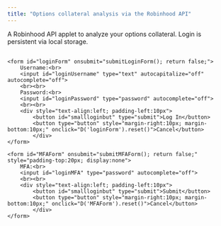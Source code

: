 ```yaml
---
title: "Options collateral analysis via the Robinhood API"
---
```


A Robinhood API applet to analyze your options collateral. Login is persistent via local storage.




<div style="margin-top:30px">
	<div id="profileData" style="text-align:center; display:none; padding-top:20px; border-bottom:solid; margin-bottom:40px">
		<div style="text-align:center; padding-bottom:20px">
		<button onclick="getData();">Account Value</button>
		<button id="optionButton" onclick="getData(); getOptions();">Options Collateral</button>
		<button id="optionButton" onclick="logout();">Log Out</button>
		</div>		
		<div style="font-weight:bold; padding-top:20px">Total value: <span id="accountValue">&nbsp;&nbsp;&nbsp;&nbsp;&nbsp;</span> &nbsp;&nbsp;&nbsp;&nbsp;&nbsp; Cash available: <span id="cash"></span></div>		
		<div style="padding-top:20px">Incomplete condors:
		<ul style="overflow:auto; max-height:50vh; list-style-type:none; padding-left:0px;margin-bottom:20px;" id="unpaired"></ul>
		</div>		
		<div style="padding-top:20px">Spread buybacks:
		<ul style="overflow:auto; max-height:50vh; list-style-type:none; padding-left:0px;margin-bottom:20px;" id="release"></ul>
		</div>		
		<div style="padding-top:20px">Condor buybacks:
		<ul style="overflow:auto; max-height:50vh; list-style-type:none; padding-left:0px;margin-bottom:20px;" id="condorRelease"></ul>
		</div>				
		<div style="padding-top:20px">Incomplete condor buybacks:
		<ul style="overflow:auto; max-height:50vh; list-style-type:none; padding-left:0px;margin-bottom:20px;" id="ncRelease"></ul>
		</div>		
		<div style="padding-top:20px; padding-bottom:20px;">Near or in the money:
		<ul style="overflow:auto; max-height:50vh; list-style-type:none; padding-left:0px;margin-bottom:20px;" id="itm"></ul>
		</div>		
	</div>
	
	<form id="loginForm" onsubmit="submitLoginForm(); return false;">	
		Username:<br>
		<input id="loginUsername" type="text" autocapitalize="off" autocomplete="off">
		<br><br>
		Password:<br>
		<input id="loginPassword" type="password" autocomplete="off">		
		<br><br>
		<div style="text-align:left; padding-left:10px">
			<button id="smallloginbut" type="submit">Log In</button>
			<button type="button" style="margin-right:10px; margin-bottom:10px;" onclick="D('loginForm').reset()">Cancel</button>
    		</div>
	</form> 
	
	<form id="MFAForm" onsubmit="submitMFAForm(); return false;" style="padding-top:20px; display:none">	
		MFA:<br>
		<input id="loginMFA" type="password" autocomplete="off">		
		<br><br>
		<div style="text-align:left; padding-left:10px">
			<button id="smallloginbut" type="submit">Submit</button>
			<button type="button" style="margin-right:10px; margin-bottom:10px;" onclick="D('MFAForm').reset()">Cancel</button>
    		</div>
	</form> 
</div>

<script>/////////////////////////////////////////////////////////

var currentID;
var form = {};
var authData = {};
var authHeader = {};
	
var optionsBySymbol = {};
	

	
if (typeof(Storage) !== "undefined") {
	authHeader = {'Authorization': localStorage.getItem("authString") };
	if (localStorage.getItem("authString")) D('profileData').style.display = "block";
} 	
	
function D(str) { return document.getElementById(str); }
	
function logout() {
	D('cash').textContent = "";
	D('accountValue').textContent = "\xa0\xa0\xa0\xa0\xa0";
	wipeDOM();
	
	currentID = "";
	form = {};
	authData = {};
	authHeader = {};	
	optionsBySymbol = {};
	
	hide('profileData');
	
	// if (typeof(Storage) !== "undefined") localStorage.setItem("authString", "");
}
	
function clearDOM(myNode) {
	while (myNode.firstChild) {
		myNode.removeChild(myNode.lastChild);
	}
}
	
function wipeDOM() {	
	clearDOM(D('unpaired'));
	clearDOM(D('release'));
	clearDOM(D('condorRelease'));
	clearDOM(D('ncRelease'));
	clearDOM(D('itm'));
}
	
function addCol(text, width, li) {								       
	let col = make('span');
	col.style.width = width;
	col.style.display = "inline-block";
	col.style.textAlign = "center";
	col.textContent = text;
	li.appendChild(col);  
	return col;
}		
	
function fetchData(url, method, data) {
	if (data) {
	return fetch("https://sandboxansyble.herokuapp.com/cors/", 
		{headers: {method: method, url: url, 'json-data': JSON.stringify(data) }}).then(function(response) {
		return response.json();
	});
	} else {
	return fetch("https://sandboxansyble.herokuapp.com/cors/", 
		{headers: {method: method, url: url }}).then(function(response) {
		return response.json();
	});						  
	}
}
	
function generate_device_token() {
    let rands = [];
    for (let i = 0; i < 16; i++) {
        rands.push((Math.round(4294967296.0 * Math.random()) >> ((3 & i) << 3)) & 255);
    }

    let hexa = [];
    for (let i = 0; i < 256; i++) {	
	let myhex = (i + 256).toString(16).substring(1);
        hexa.push(myhex);
    }

    let id = "";
    for (let i = 0; i < 16; i++) {
        id += hexa[rands[i]];
        if ((i == 3) || (i == 5) || (i == 7) || (i == 9)) id += "-";
    }
   return id;
}

function submitLoginForm() {
	let mytoken = generate_device_token();
	form = {
		'client_id': 'c82SH0WZOsabOXGP2sxqcj34FxkvfnWRZBKlBjFS',
		'expires_in': 86400,
		'grant_type': 'password',
		'password': D('loginPassword').value,
		'username': D('loginUsername').value,
		'scope': 'internal',
		'challenge_type': "sms",
		'device_token': mytoken
	};

	fetchData("https://api.robinhood.com/oauth2/token/", 'POST', {form:form}).then(function(data){
		show('MFAForm');
		if (data.challenge) currentID = data.challenge.id;
	});
}
  
function submitMFAForm() {
	fetchData('https://api.robinhood.com/challenge/' + currentID + '/respond/', 'POST', { form:{ 'response': D('loginMFA').value }}).then(function(data){
		fetchData("https://api.robinhood.com/oauth2/token/", 'POST', {form:form, headers:{'X-ROBINHOOD-CHALLENGE-RESPONSE-ID':currentID}}).then(function(data){
			hide('MFAForm');
			show('profileData');
			authData = data;
			authHeader = {'Authorization':data.token_type + " " + data.access_token};
	
			if (typeof(Storage) !== "undefined") localStorage.setItem("authString", data.token_type + " " + data.access_token);
		});
	});
}

function getData() {	
//	fetchData("https://api.robinhood.com/accounts/", 'GET', {headers:authHeader}).then(function(data) {
//		//D('cash').textContent = "Cash available: $" + parseFloat(data.results[0].cash_available_for_withdrawal).toFixed(2);
//		console.log("Accounts");
//		console.log(data);
//	});
	fetchData("https://api.robinhood.com/portfolios/", 'GET', {headers:authHeader}).then(function(data) {
		let growth = data.results[0].equity - data.results[0].equity_previous_close;
		
		if (growth > 0) D("accountValue").style.color = "#1a8";
		else if (growth < 0) D("accountValue").style.color = "#F00";
		D('accountValue').textContent = "$" + parseFloat(data.results[0].equity).toFixed(2) + " ($" 
			+ parseFloat(growth).toFixed(2) +")";
		D('cash').textContent = "$" + parseFloat(data.results[0].withdrawable_amount).toFixed(2);
		console.log("Portfolios");
		console.log(data);
	});
}	
	
function getOptions() {	
D('optionButton').disabled = true;
fetchData("https://api.robinhood.com/options/positions/?nonzero=True", 'GET', { headers:authHeader }).then(function(data) {
	console.log(data);
	let accountOptions = data.results;

	let promises = [];
	optionsBySymbol = {};
	taskBySymbol = {};
	for (let i = 0; i < accountOptions.length; i++) {			
		if (!optionsBySymbol[accountOptions[i].chain_symbol]) {
			optionsBySymbol[accountOptions[i].chain_symbol] = {shortCall:[], shortPut:[], defCall:[], defPut:[]};
			taskBySymbol[accountOptions[i].chain_symbol] = [];
		}
		
		let task = fetchData(accountOptions[i].option, 'GET').then(function(optionData) {
			let quantity = parseInt(accountOptions[i].quantity);
			for(let j = 0; j < quantity; j++) {
				let dat = {expire:optionData.expiration_date, strike:Math.round(parseFloat(optionData.strike_price)*100)};
				if (accountOptions[i].type == "short") {
					if (optionData.type == "call") optionsBySymbol[optionData.chain_symbol].shortCall.push(dat);
					else optionsBySymbol[optionData.chain_symbol].shortPut.push(dat);
				}
				if (accountOptions[i].type == "long") {
					if (optionData.type == "call") optionsBySymbol[optionData.chain_symbol].defCall.push(dat);
					else optionsBySymbol[optionData.chain_symbol].defPut.push(dat);
				}
			}
		});
		promises.push(task);
		taskBySymbol[accountOptions[i].chain_symbol].push(task);
	}
	
	
	let queryString = "";
	wipeDOM();
	for (let symbol in taskBySymbol) {
		queryString += symbol + ",";
		Promise.all(taskBySymbol[symbol]).then(function() {
			optionsBySymbol[symbol].shortPut.sort(function(b, a) {
				if (a.expire > b.expire) return 1;
				else if (a.expire < b.expire) return -1;
				else if (a.strike > b.strike) return 1;
				else if (a.strike < b.strike) return -1;
				else return 0;					
			});
			optionsBySymbol[symbol].defPut.sort(function(b, a) { 
				// not really needed: the job applicants can come in any order, and find the best job
				// for them. If there is a better job applicant before them, they won't get this job. If the applicant
				// comes later, they will get displaced at that time.
				if (a.expire < b.expire) return 1;
				else if (a.expire > b.expire) return -1;
				else if (a.strike > b.strike) return 1;
				else if (a.strike < b.strike) return -1;
				else return 0;					
			});

			let append = optionsBySymbol[symbol].shortCall.length - optionsBySymbol[symbol].defCall;
			for (let i = 0; i < append; i++) {
				 optionsBySymbol[symbol].defCall.push({expire:"never", strike:0});
			}

			optionsBySymbol[symbol].shortCall.sort(function(b, a) { // needed due to the break in the loop!
				if (a.expire > b.expire) return 1;
				else if (a.expire < b.expire) return -1;
				else if (a.strike < b.strike) return 1;
				else if (a.strike > b.strike) return -1;
				else return 0;					
			});
			optionsBySymbol[symbol].defCall.sort(function(b, a) {
				if (a.expire < b.expire) return 1;
				else if (a.expire > b.expire) return -1;
				else if (a.strike < b.strike) return 1;
				else if (a.strike > b.strike) return -1;
				else return 0;					
			});

			pair(symbol);
			let totalCollateral = condor(symbol, true);
			let totalPutCollateral = noCondorPuts(symbol);
			let totalCallCollateral = noCondorCalls(symbol);

			for (let i = 0; i < optionsBySymbol[symbol].shortPut.length; i++) {
				let me = optionsBySymbol[symbol].shortPut[i];
				let myStrike = me.strike;
				let friend = me.friend;
				if (friend) {
					clearOption(friend);
					clearOption(me);
					me.strike = 0;

					findPutPair(symbol, friend);
					me.closeRelease = totalCollateral - condor(symbol);
					me.ncRelease = totalPutCollateral - noCondorPuts(symbol);

					me.strike = myStrike;
					findPutPair(symbol, null, me);
				} else me.closeRelease = myStrike;
			}

			for (let i = 0; i < optionsBySymbol[symbol].shortCall.length; i++) {
				let me = optionsBySymbol[symbol].shortCall[i];
				let myExpire = me.expire;
				let friend = me.friend;

				clearOption(friend);
				clearOption(me);
				me.expire = "never";
				me.collateral = 0;

				findCallPair(symbol, friend);			
				me.closeRelease = totalCollateral - condor(symbol);
				me.ncRelease = totalCallCollateral - noCondorCalls(symbol);

				me.condorPair = [];
				for (let j = 0; j < optionsBySymbol[symbol].shortPut.length; j++) {
					let mypair = optionsBySymbol[symbol].shortPut[j];
					let myPairStrike = mypair.strike;
					let pairFriend = mypair.friend;
					if (pairFriend) {
						clearOption(pairFriend);
						clearOption(mypair);
						mypair.strike = 0;

						findPutPair(symbol, pairFriend);
						me.condorPair.push({condorPair:mypair, condorRelease:totalCollateral - condor(symbol)});

						mypair.strike = myPairStrike;
						findPutPair(symbol, null, mypair);
					}
				}

				me.expire = myExpire;
				delete me.collateral;
				findCallPair(symbol, null, me);
			}
			
			let d = new Date(Date.now() + 1000*60*60*24*21).toISOString();	
			fetch("https://api.tdameritrade.com/v1/marketdata/chains?apikey=T1V8GYUYK3GKC7HG3L23O9XBJ5OH1C4F&symbol=" 
				+ symbol + "&range=OTM&toDate=" + d).then(function(response) {
				return response.json();
			}).then(function(data) {
			console.log(data);
			if (data.status == "SUCCESS") {	
				let myPuts = optionsBySymbol[symbol].shortPut;
				let myCalls = optionsBySymbol[symbol].shortCall;

				for (let contractDate in data.putExpDateMap) {
					let expiration = contractDate.substring(0, 10);

					let bestPut = null;
					let ncPut = null;
					myPuts.forEach(function(contract) {
					if (contract.expire == expiration && data.putExpDateMap[contractDate][(contract.strike/100).toFixed(1).toString()]) {
						contract.premium = data.putExpDateMap[contractDate][(contract.strike/100).toFixed(1).toString()][0].ask;
						let expirationM = data.putExpDateMap[contractDate][(contract.strike/100).toFixed(1).toString()][0].expirationDate;
						contract.rate = 100*100*contract.premium*365*1000*60*60*24/(contract.closeRelease*(1000*60*60*66 + expirationM-Date.now()));
						if ((!bestPut && contract.closeRelease > 0) || (bestPut && contract.rate < bestPut.rate)) bestPut = contract;
						
						contract.ncRate = 100*100*contract.premium*365*1000*60*60*24/(contract.ncRelease*(1000*60*60*66 + expirationM-Date.now()));
						if ((!ncPut && contract.ncRelease > 0) || (ncPut && contract.ncRate < ncPut.ncRate)) ncPut = contract;
					}
					});

					let bestCondor = {call:null, put:null, rate:Infinity};
					let bestCall = null;
					let ncCall = null;
					myCalls.forEach(function(contract) {
					if (contract.expire == expiration && data.callExpDateMap[contractDate][(contract.strike/100).toFixed(1).toString()]) {
						contract.premium = data.callExpDateMap[contractDate][(contract.strike/100).toFixed(1).toString()][0].ask;
						let expirationM = data.callExpDateMap[contractDate][(contract.strike/100).toFixed(1).toString()][0].expirationDate;
						contract.rate = 100*100*contract.premium*365*1000*60*60*24/(contract.closeRelease*(1000*60*60*66 + expirationM-Date.now()));
						if ((!bestCall && contract.closeRelease > 0) || (bestCall && contract.rate < bestCall.rate)) bestCall = contract;
						
						contract.ncRate = 100*100*contract.premium*365*1000*60*60*24/(contract.ncRelease*(1000*60*60*66 + expirationM-Date.now()));
						if ((!ncCall && contract.ncRelease > 0) || (ncCall && contract.ncRate < ncCall.ncRate)) ncCall = contract;

						contract.condorPair.forEach(function(pair) {
							let contract2 = pair.condorPair;
						if (contract2.expire == expiration && data.putExpDateMap[contractDate][(contract2.strike/100).toFixed(1).toString()]) {
							contract2.premium = data.putExpDateMap[contractDate][(contract2.strike/100).toFixed(1).toString()][0].ask;
							let minExp = data.putExpDateMap[contractDate][(contract2.strike/100).toFixed(1).toString()][0].expirationDate;
							if (expirationM < minExp) minExp = expirationM
							let condorRate = 100*100*(contract2.premium + contract.premium)*365*1000*60*60*24/(pair.condorRelease*(1000*60*60*66 + minExp-Date.now()));
							if (condorRate < bestCondor.rate) {
								bestCondor = {call:contract, put:contract2, prem:(contract2.premium + contract.premium), rate:condorRate, release:pair.condorRelease};
							}
						}
						});

					}
					});
					if (ncPut) {						
						let li = make('li');	
						li.title = ncPut.ncRate;
						li.onmouseenter = function() { this.style.fontWeight = "bold"; }
						li.onmouseleave = function() { this.style.fontWeight = ""; }
						li.style.textAlign = "center";	
						addCol(symbol, "75px", li);	
						addCol("Put", "75px", li);
						addCol(ncPut.expire, "125px", li);
						addCol("$" + ncPut.strike/100, "75px", li);
						let col = addCol(ncPut.premium.toFixed(2), "75px", li);
						col.style.backgroundColor = "#ddf";
						col = addCol("$" + ncPut.ncRelease, "75px", li);
						col.style.backgroundColor = "#ddf";
						col = addCol(Math.round(ncPut.ncRate) + "%", "75px", li);
						col.style.backgroundColor = "#ddf";

						let toAdd = true;
						for (let j = 0; j < D('ncRelease').children.length; j++) {
							if (parseFloat(li.title) < parseFloat(D('ncRelease').children[j].title)) {
								D('ncRelease').insertBefore(li, D('ncRelease').children[j]);
								toAdd = false;
								break;
							}
						}
						if (toAdd) D('ncRelease').appendChild(li);
					}
					if (bestPut) {						
						let li = make('li');	
						li.title = bestPut.rate;
						li.onmouseenter = function() { this.style.fontWeight = "bold"; }
						li.onmouseleave = function() { this.style.fontWeight = ""; }
						li.style.textAlign = "center";	
						addCol(symbol, "75px", li);	
						addCol("Put", "75px", li);
						addCol(bestPut.expire, "125px", li);
						addCol("$" + bestPut.strike/100, "75px", li);
						let col = addCol(bestPut.premium.toFixed(2), "75px", li);
						col.style.backgroundColor = "#ddf";
						col = addCol("$" + bestPut.closeRelease, "75px", li);
						col.style.backgroundColor = "#ddf";
						col = addCol(Math.round(bestPut.rate) + "%", "75px", li);
						col.style.backgroundColor = "#ddf";

						let toAdd = true;
						for (let j = 0; j < D('release').children.length; j++) {
							if (parseFloat(li.title) < parseFloat(D('release').children[j].title)) {
								D('release').insertBefore(li, D('release').children[j]);
								toAdd = false;
								break;
							}
						}
						if (toAdd) D('release').appendChild(li);
					}
					if (ncCall) {					
						let li = make('li');	
						li.title = ncCall.ncRate;
						li.onmouseenter = function() { this.style.fontWeight = "bold"; }
						li.onmouseleave = function() { this.style.fontWeight = ""; }
						li.style.textAlign = "center";	
						addCol(symbol, "75px", li);	
						addCol("Call", "75px", li);
						addCol(ncCall.expire, "125px", li);
						addCol("$" + ncCall.strike/100, "75px", li);
						let col = addCol(ncCall.premium.toFixed(2), "75px", li);
						col.style.backgroundColor = "#ddf";
						col = addCol("$" + ncCall.ncRelease, "75px", li);
						col.style.backgroundColor = "#ddf";
						col = addCol(Math.round(ncCall.ncRate) + "%", "75px", li);
						col.style.backgroundColor = "#ddf";

						let toAdd = true;
						for (let j = 0; j < D('ncRelease').children.length; j++) {
							if (parseFloat(li.title) < parseFloat(D('ncRelease').children[j].title)) {
								D('ncRelease').insertBefore(li, D('ncRelease').children[j]);
								toAdd = false;
								break;
							}
						}
						if (toAdd) D('ncRelease').appendChild(li);
					}
					if (bestCall) {					
						let li = make('li');	
						li.title = bestCall.rate;
						li.onmouseenter = function() { this.style.fontWeight = "bold"; }
						li.onmouseleave = function() { this.style.fontWeight = ""; }
						li.style.textAlign = "center";	
						addCol(symbol, "75px", li);	
						addCol("Call", "75px", li);
						addCol(bestCall.expire, "125px", li);
						addCol("$" + bestCall.strike/100, "75px", li);
						let col = addCol(bestCall.premium.toFixed(2), "75px", li);
						col.style.backgroundColor = "#ddf";
						col = addCol("$" + bestCall.closeRelease, "75px", li);
						col.style.backgroundColor = "#ddf";
						col = addCol(Math.round(bestCall.rate) + "%", "75px", li);
						col.style.backgroundColor = "#ddf";

						let toAdd = true;
						for (let j = 0; j < D('release').children.length; j++) {
							if (parseFloat(li.title) < parseFloat(D('release').children[j].title)) {
								D('release').insertBefore(li, D('release').children[j]);
								toAdd = false;
								break;
							}
						}
						if (toAdd) D('release').appendChild(li);
					}
					if (bestCondor.release) {										
						let li = make('li');
						li.title = bestCondor.rate;
						li.onmouseenter = function() { this.style.fontWeight = "bold"; }
						li.onmouseleave = function() { this.style.fontWeight = ""; }
						li.style.textAlign = "center";	
						addCol(symbol, "75px", li);	
						addCol("Call", "75px", li);
						addCol(bestCondor.call.expire, "125px", li);
						addCol("$" + bestCondor.call.strike/100, "75px", li);

						addCol("Put", "75px", li);
						addCol(bestCondor.put.expire, "125px", li);
						addCol("$" + bestCondor.put.strike/100, "75px", li);

						let col = addCol(bestCondor.prem.toFixed(2), "75px", li);
						col.style.backgroundColor = "#ddf";
						col = addCol("$" + bestCondor.release, "75px", li);
						col.style.backgroundColor = "#ddf";
						col = addCol(Math.round(bestCondor.rate) + "%", "75px", li);
						col.style.backgroundColor = "#ddf";

						let toAdd = true;
						for (let j = 0; j < D('condorRelease').children.length; j++) {
							if (parseFloat(li.title) < parseFloat(D('condorRelease').children[j].title)) {
								D('condorRelease').insertBefore(li, D('condorRelease').children[j]);
								toAdd = false;
								break;
							}
						}
						if (toAdd) D('condorRelease').appendChild(li);
					}
				}

			} 			       	       
			});
			
		});
	}
	
	Promise.all(promises).then(function() {
		D('optionButton').disabled = false;
		fetch("https://ansyble.herokuapp.com/cors/", 
			{cache:'no-cache', headers: {'Target-URL': 'https://query1.finance.yahoo.com/v7/finance/quote?symbols=' + queryString }}).then(function(response) {
			return response.json();
		}).then(function(data) {
			for (let i = 0; i < data.quoteResponse.result.length; i++) {
				let myPuts = optionsBySymbol[data.quoteResponse.result[i].symbol].shortPut;
				let myCalls = optionsBySymbol[data.quoteResponse.result[i].symbol].shortCall;

				myPuts.forEach(function(contract) {
					if (contract.strike > 100*0.97*data.quoteResponse.result[i].regularMarketPrice) {
						let li = make('li');	
						li.onmouseenter = function() { this.style.fontWeight = "bold"; }
						li.onmouseleave = function() { this.style.fontWeight = ""; }
						li.style.textAlign = "center";	
						addCol(data.quoteResponse.result[i].symbol, "100px", li);	
						addCol("Put", "100px", li);
						addCol(contract.expire, "150px", li);
						addCol("$" + contract.strike/100, "100px", li);
						D('itm').appendChild(li);
					}
				});

				myCalls.forEach(function(contract) {
					if (contract.strike < 100*1.03*data.quoteResponse.result[i].regularMarketPrice) {
						let li = make('li');	
						li.onmouseenter = function() { this.style.fontWeight = "bold"; }
						li.onmouseleave = function() { this.style.fontWeight = ""; }
						li.style.textAlign = "center";	
						addCol(data.quoteResponse.result[i].symbol, "100px", li);	
						addCol("Call", "100px", li);
						addCol(contract.expire, "150px", li);
						addCol("$" + contract.strike/100, "100px", li);
						D('itm').appendChild(li);
					}
				});
			}
		});

	});
});
}	
	
function pair(symbol) {
	for (let i = 0; i < optionsBySymbol[symbol].shortPut.length; i++) {
		findPutPair(symbol, null, optionsBySymbol[symbol].shortPut[i]);
	}

	for (let i = 0; i < optionsBySymbol[symbol].shortCall.length; i++) {
		findCallPair(symbol, null, optionsBySymbol[symbol].shortCall[i]);
	}
}
	
function findCallPair(symbol, defCall, shortCall) {	
	let data = optionsBySymbol[symbol];
	let maxGain = 0;
	let collateral = Infinity;
	let candidate = null;
	let seeker = defCall;
	if (!seeker) seeker = shortCall;
	if (defCall) {
		for (let j = 0; j < data.shortCall.length; j++) {
			if (evaluate(defCall, data.shortCall[j], data.shortCall[j])) break;
		}
	}
	if (shortCall) {
		for (let j = 0; j < data.defCall.length; j++) {
			if (evaluate(data.defCall[j], shortCall, data.defCall[j])) break;
		}
	}
	
	function evaluate(defCall, shortCall, subject) {
		if (defCall.expire >= shortCall.expire 
		    && (callGain(defCall, shortCall, subject) > maxGain || (maxGain == Infinity && callCollateral(defCall, shortCall) < collateral ))) {
			maxGain = callGain(defCall, shortCall, subject);
			collateral = callCollateral(defCall, shortCall);
			candidate = subject;
			if (callGain(defCall, shortCall, subject) == Infinity) return true;
			if (candidate.friend) return true;
		}
		return false;
	}
	
	if (candidate) {
		let orphan = candidate.friend;
		if (orphan) clearOption(orphan);
		
		candidate.friend = seeker;
		seeker.friend = candidate;
		candidate.collateral = collateral;
		seeker.collateral = collateral;

		if (orphan) {
			if (defCall) findCallPair(symbol, orphan);
			else if (shortCall) findCallPair(symbol, null, orphan);
		}
	}	

	function callCollateral(defCall, shortCall) {	
		if (defCall.strike > shortCall.strike) return defCall.strike - shortCall.strike;
		return 0;
	}

	function callGain(defCall, shortCall, subject) {
		if (!subject.friend) return Infinity;
		return subject.collateral - callCollateral(defCall, shortCall);
	}
}
	
function clearOption(option) {
	delete option.friend;
	delete option.release;
	delete option.collateral;
}
	
function findPutPair(symbol, defPut, shortPut) {	
	let data = optionsBySymbol[symbol];
	let maxGain = 0;
	let candidate = null;
	let seeker = defPut;
	if (!seeker) seeker = shortPut;
	if (defPut) {
		for (let j = 0; j < data.shortPut.length; j++) {
			if (evaluate(defPut, data.shortPut[j], data.shortPut[j])) break;
		}
	}
	if (shortPut) {
		for (let j = 0; j < data.defPut.length; j++) {
			if (evaluate(data.defPut[j], shortPut, data.defPut[j])) break;
		}
	}
	
	

	if (candidate) {
		let orphan = candidate.friend;
		if (orphan) clearOption(orphan);
		
		candidate.friend = seeker;
		seeker.friend = candidate;
		if (!candidate.release) candidate.release = 0;
		candidate.release += maxGain;
		seeker.release = candidate.release;
		
		candidate.collateral = candidate.strike - candidate.release;
		seeker.collateral = seeker.strike - seeker.release;
		
		if (orphan) {
			if (defPut) findPutPair(symbol, orphan);
			else if (shortPut) findPutPair(symbol, null, orphan);
		}
	}	
	
	function evaluate(defPut, shortPut, subject) {
		if (defPut.expire >= shortPut.expire && putGain(defPut, shortPut, subject) > maxGain) {
			maxGain = putGain(defPut, shortPut, subject);
			candidate = subject;
			if (candidate.friend) return true;
		}
		return false;
	}

	function putGain(defPut, shortPut, subject) {
		let release = shortPut.strike;
		if (defPut.strike < shortPut.strike) release = defPut.strike;
		if (!subject.friend) return release;
		return release - subject.release;
	}
}
	
function noCondorCalls(symbol) {
	let data = optionsBySymbol[symbol];
	let totalCalls = 0;
	data.shortCall.forEach(function(contract) {
		if (contract.collateral) totalCalls += contract.collateral;
		else console.log("CALL CONTRACT LACKS COLLATERAL");
	});	
	return totalCalls;
}
	
function noCondorPuts(symbol) {
	let data = optionsBySymbol[symbol];
	let totalPuts = 0;	
	data.shortPut.forEach(function(contract) {
		if (contract.collateral) totalPuts += contract.collateral;
		else totalPuts += contract.strike;
	});	
	return totalPuts;
}

function condor(symbol, build) {
	let data = optionsBySymbol[symbol];
	let callExpireTypes = {};
	data.shortCall.forEach(function(contract) {
		if (!callExpireTypes[contract.expire]) callExpireTypes[contract.expire] = {};
		if (contract.collateral) {
			if (!callExpireTypes[contract.expire][contract.strike]) callExpireTypes[contract.expire][contract.strike] = contract.collateral;
			else callExpireTypes[contract.expire][contract.strike] += contract.collateral;
		}
	});
	
	let putExpireTypes = {};
	data.shortPut.forEach(function(contract) {
		if (!putExpireTypes[contract.expire]) putExpireTypes[contract.expire] = {};
		if (contract.collateral) {
			if (!putExpireTypes[contract.expire][contract.strike]) putExpireTypes[contract.expire][contract.strike] = contract.collateral;
			else putExpireTypes[contract.expire][contract.strike] += contract.collateral;
		}
		else {
			if (!putExpireTypes[contract.expire][contract.strike]) putExpireTypes[contract.expire][contract.strike] = contract.strike;
			else putExpireTypes[contract.expire][contract.strike] += contract.strike;
		}
	});	
	
	let totalSaved = 0;
	for (let expiration in putExpireTypes) {
		for (let strike in putExpireTypes[expiration]) {
			for (let callStrike in callExpireTypes[expiration]) {
				if (parseInt(callStrike) > parseInt(strike)) {
					if (callExpireTypes[expiration][callStrike] <= putExpireTypes[expiration][strike]) {
						putExpireTypes[expiration][strike] -= callExpireTypes[expiration][callStrike];						
						totalSaved += callExpireTypes[expiration][callStrike];
						callExpireTypes[expiration][callStrike] = 0;
					}
					else {
						callExpireTypes[expiration][callStrike] -= putExpireTypes[expiration][strike];
						totalSaved += putExpireTypes[expiration][strike];
						putExpireTypes[expiration][strike] = 0;
						break;
					}
				}
			}
		}
	}
	
	let totalPuts = 0;
	let totalCalls = 0;
	for (let expiration in putExpireTypes) {
		let expirePuts = 0;
		for (let strike in putExpireTypes[expiration]) {
			expirePuts += putExpireTypes[expiration][strike];
		}
		
		if (build && expirePuts > 0) {
			let li = make('li');
			li.title = expirePuts;
			li.onmouseenter = function() { this.style.fontWeight = "bold"; }
			li.onmouseleave = function() { this.style.fontWeight = ""; }
			li.style.textAlign = "center";					
			addCol(symbol, "100px", li);	
			addCol("Call", "100px", li);
			addCol(expiration, "150px", li);
			addCol("$" + expirePuts, "100px", li);
			let toAdd = true;
			for (let j = 0; j < D('unpaired').children.length; j++) {
				if (parseFloat(li.title) < parseFloat(D('unpaired').children[j].title)) {
					D('unpaired').insertBefore(li, D('unpaired').children[j]);
					toAdd = false;
					break;
				}
			}
			if (toAdd) D('unpaired').appendChild(li);
		}
		totalPuts += expirePuts;
		
		let expireCalls = 0;
		for (let callStrike in callExpireTypes[expiration]) {
			expireCalls += callExpireTypes[expiration][callStrike];
		}
		
		if (build && expireCalls > 0) {
			let li = make('li');	
			li.title = expireCalls;
			li.onmouseenter = function() { this.style.fontWeight = "bold"; }
			li.onmouseleave = function() { this.style.fontWeight = ""; }
			li.style.textAlign = "center";	
			addCol(symbol, "100px", li);	
			addCol("Put", "100px", li);
			addCol(expiration, "150px", li);
			addCol("$" + expireCalls, "100px", li);
			let toAdd = true;
			for (let j = 0; j < D('unpaired').children.length; j++) {
				if (parseFloat(li.title) < parseFloat(D('unpaired').children[j].title)) {
					D('unpaired').insertBefore(li, D('unpaired').children[j]);
					toAdd = false;
					break;
				}
			}
			if (toAdd) D('unpaired').appendChild(li);
		}
		totalCalls += expireCalls;
	}
	return totalSaved + totalPuts + totalCalls;
}
	

</script>
